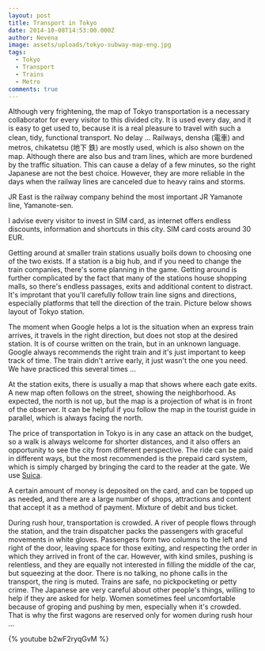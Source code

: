 ```yaml
---
layout: post
title: Transport in Tokyo
date: 2014-10-08T14:53:00.000Z
author: Nevena
image: assets/uploads/tokyo-subway-map-eng.jpg
tags:
  - Tokyo
  - Transport
  - Trains
  - Metro
comments: true
---
```

Although very frightening, the map of Tokyo transportation is a necessary collaborator for every visitor to this divided city. It is used every day, and it is easy to get used to, because it is a real pleasure to travel with such a clean, tidy, functional transport. No delay ... Railways, densha (電車) and metros, chikatetsu (地下 鉄) are mostly used, which is also shown on the map. Although there are also bus and tram lines, which are more burdened by the traffic situation. This can cause a delay of a few minutes, so the right Japanese are not the best choice. However, they are more reliable in the days when the railway lines are canceled due to heavy rains and storms.

JR East is the railway company behind the most important JR Yamanote line, Yamanote-sen.

I advise every visitor to invest in SIM card, as internet offers endless discounts, information and shortcuts in this city. SIM card costs around 30 EUR. 

Getting around at smaller train stations usually boils down to choosing one of the two exists. If a station is a big hub, and if you need to change the train companies, there's some planning in the game. Getting around is further complicated by the fact that many of the stations house shopping malls, so there's endless passages, exits and additional content to distract. It's improtant that you'll carefully follow train line signs and directions, especially platforms that tell the direction of the train. Picture below shows layout of Tokyo station.

The moment when Google helps a lot is the situation when an express train arrives, it travels in the right direction, but does not stop at the desired station. It is of course written on the train, but in an unknown language. Google always recommends the right train and it's just important to keep track of time. The train didn't arrive early, it just wasn't the one you need. We have practiced this several times ...

At the station exits, there is usually a map that shows where each gate exits. A new map often follows on the street, showing the neighborhood. As expected, the north is not up, but the map is a projection of what is in front of the observer. It can be helpful if you follow the map in the tourist guide in parallel, which is always facing the north.

The price of transportation in Tokyo is in any case an attack on the budget, so a walk is always welcome for shorter distances, and it also offers an opportunity to see the city from different perspective. The ride can be paid in different ways, but the most recommended is the prepaid card system, which is simply charged by bringing the card to the reader at the gate. We use [Suica](http://www.jreast.co.jp/e/pass/suica.html).

A certain amount of money is deposited on the card, and can be topped up as needed, and there are a large number of shops, attractions and content that accept it as a method of payment. Mixture of debit and bus ticket.

During rush hour, transportation is crowded. A river of people flows through the station, and the train dispatcher packs the passengers with graceful movements in white gloves. Passengers form two columns to the left and right of the door, leaving space for those exiting, and respecting the order in which they arrived in front of the car. However, with kind smiles, pushing is relentless, and they are equally not interested in filling the middle of the car, but squeezing at the door. There is no talking, no phone calls in the transport, the ring is muted. Trains are safe, no pickpocketing or petty crime. The Japanese are very careful about other people's things, willing to help if they are asked for help. Women sometimes feel uncomfortable because of groping and pushing by men, especially when it's crowded. That is why the first wagons are reserved only for women during rush hour ...

{% youtube b2wF2ryqGvM %}